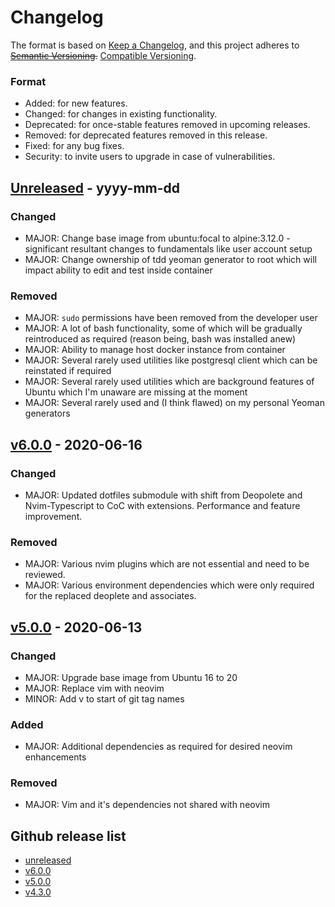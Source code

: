 # Changelog

The format is based on [Keep a Changelog](https://keepachangelog.com/en/1.0.0/),
and this project adheres to ~~[Semantic Versioning](https://semver.org/spec/v2.0.0.html).~~
[Compatible Versioning](https://gitlab.com/staltz/comver).

### Format
- Added: for new features.
- Changed: for changes in existing functionality.
- Deprecated: for once-stable features removed in upcoming releases.
- Removed: for deprecated features removed in this release.
- Fixed: for any bug fixes.
- Security: to invite users to upgrade in case of vulnerabilities.


## [Unreleased](https://github.com/js-jslog/development-env/compare/v6.0.0...HEAD) - yyyy-mm-dd
### Changed
- MAJOR: Change base image from ubuntu:focal to alpine:3.12.0 - significant resultant changes to fundamentals like user account setup
- MAJOR: Change ownership of tdd yeoman generator to root which will impact ability to edit and test inside container

### Removed
- MAJOR: `sudo` permissions have been removed from the developer user
- MAJOR: A lot of bash functionality, some of which will be gradually reintroduced as required (reason being, bash was installed anew)
- MAJOR: Ability to manage host docker instance from container
- MAJOR: Several rarely used utilities like postgresql client which can be reinstated if required
- MAJOR: Several rarely used utilities which are background features of Ubuntu which I'm unaware are missing at the moment
- MAJOR: Several rarely used and (I think flawed) on my personal Yeoman generators

## [v6.0.0](https://github.com/js-jslog/development-env/releases/tag/v6.0.0) - 2020-06-16
### Changed
- MAJOR: Updated dotfiles submodule with shift from Deopolete and Nvim-Typescript to CoC with extensions. Performance and feature improvement.

### Removed
- MAJOR: Various nvim plugins which are not essential and need to be reviewed.
- MAJOR: Various environment dependencies which were only required for the replaced deoplete and associates.

## [v5.0.0](https://github.com/js-jslog/development-env/releases/tag/v5.0.0) - 2020-06-13
### Changed
- MAJOR: Upgrade base image from Ubuntu 16 to 20
- MAJOR: Replace vim with neovim
- MINOR: Add v to start of git tag names

### Added
- MAJOR: Additional dependencies as required for desired neovim enhancements

### Removed
- MAJOR: Vim and it's dependencies not shared with neovim


## Github release list
- [unreleased](https://github.com/js-jslog/development-env/compare/v6.0.0...HEAD)
- [v6.0.0](https://github.com/js-jslog/development-env/releases/tag/v6.0.0)
- [v5.0.0](https://github.com/js-jslog/development-env/releases/tag/v5.0.0)
- [v4.3.0](https://github.com/js-jslog/development-env/releases/tag/4.3.0)
